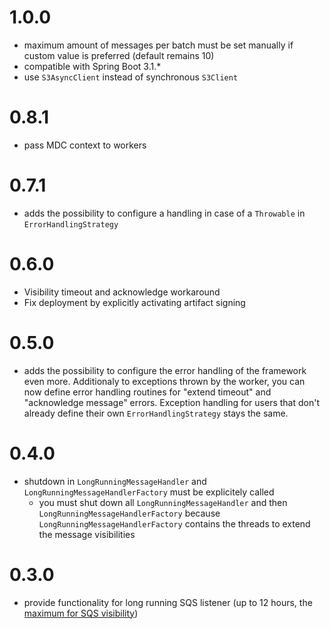 # 1.0.0

* maximum amount of messages per batch must be set manually if custom value is preferred (default remains 10)
* compatible with Spring Boot 3.1.*
* use `S3AsyncClient` instead of synchronous `S3Client`

# 0.8.1

* pass MDC context to workers

# 0.7.1

* adds the possibility to configure a handling in case of a `Throwable` in `ErrorHandlingStrategy`

# 0.6.0

* Visibility timeout and acknowledge workaround
* Fix deployment by explicitly activating artifact signing

# 0.5.0

* adds the possibility to configure the error handling of the framework even more. Additionaly to exceptions thrown by the worker, you can now define error handling routines for "extend timeout" and "acknowledge message" errors. Exception handling for users that don't already define their own `ErrorHandlingStrategy` stays the same.

# 0.4.0

* shutdown in `LongRunningMessageHandler` and `LongRunningMessageHandlerFactory` must be explicitely called
    * you must shut down all `LongRunningMessageHandler` and then `LongRunningMessageHandlerFactory` because `LongRunningMessageHandlerFactory` contains the threads to extend the message visibilities

# 0.3.0

* provide functionality for long running SQS listener (up to 12 hours, the [maximum for SQS visibility](https://docs.aws.amazon.com/AWSSimpleQueueService/latest/SQSDeveloperGuide/sqs-visibility-timeout.html))
